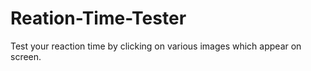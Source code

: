 # Reation-Time-Tester
Test your reaction time by clicking on various images which appear on screen.
